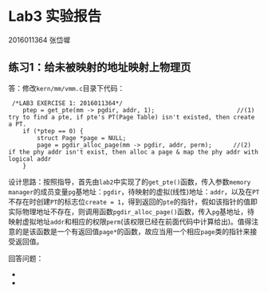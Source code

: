 # Lab3 实验报告

2016011364 张岱墀

## 练习1：给未被映射的地址映射上物理页

答：修改`kern/mm/vmm.c`目录下代码：

```
 /*LAB3 EXERCISE 1: 2016011364*/
    ptep = get_pte(mm -> pgdir, addr, 1);                       //(1) try to find a pte, if pte's PT(Page Table) isn't existed, then create a PT.
    if (*ptep == 0) {					
		struct Page *page = NULL;
        page = pgdir_alloc_page(mm -> pgdir, addr, perm);      //(2) if the phy addr isn't exist, then alloc a page & map the phy addr with logical addr
    }
```

设计思路：按照指导，首先由`lab2`中实现了的`get_pte()`函数，传入参数`memory manager`的成员变量`pg`基地址：`pgdir`，待映射的虚拟(线性)地址：`addr`，以及在`PT`不存在时创建`PT`的标志位`create = 1`，得到返回的`pte`的指针，假如该指针的值即实际物理地址不存在，则调用函数`pgdir_alloc_page()`函数，传入`pg`基地址，待映射虚拟地址`addr`和相应的权限`perm`(该权限已经在前面代码中计算给出)。值得注意的是该函数是一个有返回值`page*`的函数，故应当用一个相应`page`类的指针来接受返回值。

回答问题：

* 
* 